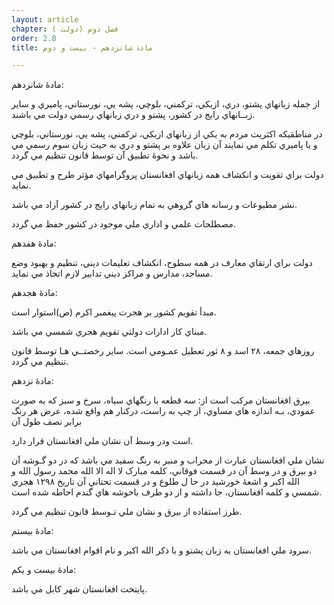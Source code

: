 ```yaml
---
layout: article
chapter: فصل دوم (دولت ) 
order: 2.8
title: مادۀ شانزدهم - بیست و دوم 

---
```


مادۀ شانزدهم:

از جمله زبانهاي پشتو، دري، ازبکي، ترکمني، بلوچي، پشه يي، نورستاني، پاميري و ساير زبــانهاي رايج در کشور، پشتو و دري زبانهاي رسمي دولت مي باشند.

در مناطقيکه اکثريت مردم به يکي از زبانهاي ازبکي، ترکمني، پشه يي، نورستاني، بلوچي و يا پاميري تکلم مي نمايند آن زبان علاوه بر پشتو و دري به حيث زبان سوم رسمي مي باشد و نحوۀ‌ تطبيق آن توسط قانون تنظيم مي گردد.

دولت براي تقويت و انکشاف همه زبانهاي افغانستان پروگرامهاي مؤثر طرح و تطبيق مي نمايد.

نشر مطبوعات و رسانه هاي گروهي به تمام زبانهاي رايج در کشور آزاد مي باشد.

مصطلحات علمي و اداري ملي موجود در کشور حفظ مي گردد.

 

مادۀ هفدهم:

دولت براي ارتقاي معارف در همه سطوح، انکشاف تعليمات ديني، تنظيم و بهبود وضع مساجد، مدارس و مراکز ديني تدابير لازم اتخاذ مي نمايد.

 

مادۀ هجدهم:

مبدأ تقويم کشور بر هجرت پيغمبر اکرم (ص)استوار است.

مبناي کار ادارات دولتي تقويم هجري شمسي مي باشد.

روزهاي جمعه، ٢٨ اسد و ٨ ثور تعطيل عمـومي است. ساير رخصتــي هـا توسط قانون تنظيم مي گردد.

 

مادۀ نزدهم:

بيرق افغانستان مرکب است از: سه قطعه با رنگهاي سياه، سرخ و سبز که به صورت عمودي، بـه اندازه هاي مساوي، از چپ به راست، درکنار هم واقع شده، عرض هر رنگ برابر نصف طول آن

است ودر وسط آن نشان ملي افغانستان قرار دارد.

نشان ملي افغانستان عبارت از محراب و منبر به رنگ سفيد مي باشد که در دو گـوشه آن دو بيرق و در وسط آن در قسمت فوقاني،‌ کلمه مبارک لا اله الا الله محمد رسول الله و الله اکبر و اشعۀ خورشيد در حا ل طلوع و در قسمت تحتاني آن تاريخ ١٢٩٨ هجري شمسي و کلمه افغانستان، جا داشته و از دو طرف باخوشه هاي گندم احاطه شده است.

طرز استفاده از بيرق و نشان ملي تـوسط قانون تنظيم مي گردد.

 

مادۀ بيستم:

سرود ملي افغانستان به زبان پشتو و با ذکر الله اکبر و نام اقوام افغانستان مي باشد.
 

مادۀ بيست و يکم:

پايتخت افغانستان شهر کابل مي باشد.
